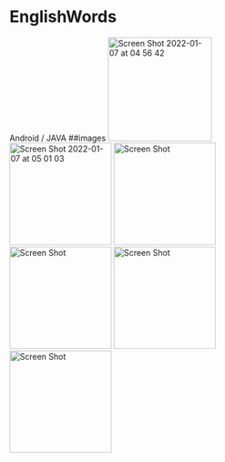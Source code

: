 # EnglishWords
Android / JAVA
##images
<img width="182" alt="Screen Shot 2022-01-07 at 04 56 42" src="https://user-images.githubusercontent.com/87018360/148548952-8dafc039-c6fa-4fd9-8ed1-e90c4b7a908f.png">
<img width="179" alt="Screen Shot 2022-01-07 at 05 01 03" src="https://user-images.githubusercontent.com/87018360/148548969-40737c3a-bb00-40c0-94c8-96742045f9f3.png">
<img width="179" alt="Screen Shot" src="https://user-images.githubusercontent.com/87018360/148549629-88cbaf0c-7c6e-44e1-a863-f30aa70d12a6.png">
<img width="179" alt="Screen Shot" src="https://user-images.githubusercontent.com/87018360/148549641-a965d724-9b47-41f4-98dc-fe18c0e17789.png">
<img width="179" alt="Screen Shot" src="https://user-images.githubusercontent.com/87018360/148549846-fa853c0d-032c-4d8f-97b3-ae5e01c7611f.png">
<img width="179" alt="Screen Shot" src="https://user-images.githubusercontent.com/87018360/148549855-7234de2d-07c5-43b6-a830-f1140d114d27.png">
